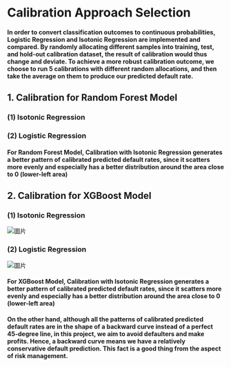 # Calibration Approach Selection
#### In order to convert classification outcomes to continuous probabilities, Logistic Regression and Isotonic Regression are implemented and compared. By randomly allocating different samples into training, test, and hold-out calibration dataset, the result of calibration would thus change and deviate. To achieve a more robust calibration outcome, we choose to run 5 calibrations with different random allocations, and then take the average on them to produce our predicted default rate.

## 1. Calibration for Random Forest Model
### (1) Isotonic Regression

### (2) Logistic Regression

#### For Random Forest Model, Calibration with Isotonic Regression generates a better pattern of calibrated predicted default rates, since it scatters more evenly and especially has a better distribution around the area close to 0 (lower-left area)

## 2. Calibration for XGBoost Model

### (1) Isotonic Regression
![圖片](https://user-images.githubusercontent.com/92542287/208212184-d1c77050-befd-4663-bcde-62b4be65ebea.png)

### (2) Logistic Regression
![圖片](https://user-images.githubusercontent.com/92542287/208212227-2ef52e34-e3b9-498a-843f-668e5e4361c8.png)

#### For XGBoost Model, Calibration with Isotonic Regression generates a better pattern of calibrated predicted default rates, since it scatters more evenly and especially has a better distribution around the area close to 0 (lower-left area)

#### On the other hand, although all the patterns of calibrated predicted default rates are in the shape of a backward curve instead of a perfect 45-degree line, in this project, we aim to avoid defaulters and make profits. Hence, a backward curve means we have a relatively conservative default prediction. This fact is a good thing from the aspect of risk management.
